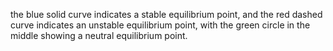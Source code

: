 the blue solid curve indicates a stable equilibrium point, and the red dashed curve indicates an unstable equilibrium point, with the green circle in the middle showing a neutral equilibrium point.